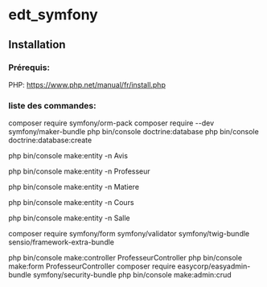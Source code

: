 # edt_symfony

## Installation

### Prérequis:

PHP: https://www.php.net/manual/fr/install.php

### liste des commandes: 

composer require symfony/orm-pack
composer require --dev symfony/maker-bundle
php bin/console doctrine:database
php bin/console doctrine:database:create

php bin/console make:entity -n Avis

php bin/console make:entity -n Professeur

php bin/console make:entity -n Matiere

php bin/console make:entity -n Cours

php bin/console make:entity -n Salle

composer require symfony/form symfony/validator symfony/twig-bundle sensio/framework-extra-bundle

php bin/console make:controller ProfesseurController
php bin/console make:form ProfesseurController
composer require easycorp/easyadmin-bundle symfony/security-bundle
php bin/console make:admin:crud

